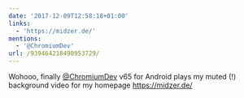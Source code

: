```yaml
---
date: '2017-12-09T12:58:18+01:00'
links:
  - 'https://midzer.de/'
mentions:
  - '@ChromiumDev'
url: /939464218490953729/
---
```

Wohooo, finally [@ChromiumDev](https://twitter.com/@ChromiumDev) v65 for Android plays my muted (!) background video for my homepage https://midzer.de/
